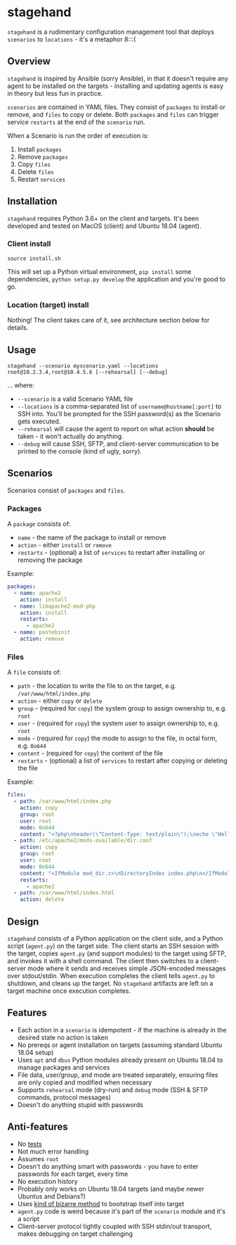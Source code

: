 # stagehand

`stagehand` is a rudimentary configuration management tool that deploys `scenarios` to `locations` - it's a metaphor 8:::(

## Overview

`stagehand` is inspired by Ansible (sorry Ansible), in that it doesn't require any agent to be installed on the targets - installing and updating agents is easy in theory but less fun in practice.

`scenarios` are contained in YAML files. They consist of `packages` to install or remove, and `files` to copy or delete. Both `packages` and `files` can trigger service `restarts` at the end of the `scenario` run.

When a Scenario is run the order of execution is:
1. Install `packages`
2. Remove `packages`
3. Copy `files`
4. Delete `files`
5. Restart `services`

## Installation

`stagehand` requires Python 3.6+ on the client and targets. It's been developed and tested on MacOS (client) and Ubuntu 18.04 (agent).

### Client install
```shell
source install.sh
```

This will set up a Python virtual environment, `pip install` some dependencies, `python setup.py develop` the application and you're good to go.

### Location (target) install

Nothing! The client takes care of it, see architecture section below for details.

## Usage

```shell
stagehand --scenario myscenario.yaml --locations root@10.2.3.4,root@10.4.5.6 [--rehearsal] [--debug]
```

... where:

- `--scenario` is a valid Scenario YAML file
- `--locations` is a comma-separated list of `username@hostname[:port]` to SSH into. You'll be prompted for the SSH password(s) as the Scenario gets executed. 
- `--rehearsal` will cause the agent to report on what action **should** be taken - it won't actually do anything.
- `--debug` will cause SSH, SFTP, and client-server communication to be printed to the console (kind of ugly, sorry).

## Scenarios

Scenarios consist of `packages` and `files`.

### Packages

A `package` consists of:
- `name` - the name of the package to install or remove
- `action` - either `install` or `remove`
- `restarts` - (optional) a list of `services` to restart after installing or removing the package

Example:
```yaml
packages:
  - name: apache2
    action: install
  - name: libapache2-mod-php
    action: install
    restarts:
      - apache2
  - name: pastebinit
    action: remove
```

### Files

A `file` consists of:
- `path` - the location to write the file to on the target, e.g. `/var/www/html/index.php`
- `action` - either `copy` or `delete`
- `group` - (required for `copy`) the system group to assign ownership to, e.g. `root`
- `user` - (required for `copy`) the system user to assign ownership to, e.g. `root`
- `mode` - (required for `copy`) the mode to assign to the file, in octal form, e.g. `0o644`
- `content` - (required for `copy`) the content of the file
- `restarts` - (optional) a list of `services` to restart after copying or deleting the file

Example:
```yaml
files:
  - path: /var/www/html/index.php
    action: copy
    group: root
    user: root
    mode: 0o644
    content: "<?php\nheader(\"Content-Type: text/plain\");\necho \"Hello, world!\\n\";\n?>"
  - path: /etc/apache2/mods-available/dir.conf
    action: copy
    group: root
    user: root
    mode: 0o644
    content: "<IfModule mod_dir.c>\nDirectoryIndex index.php\n</IfModule>"
    restarts: 
      - apache2
  - path: /var/www/html/index.html
    action: delete
```

## Design

`stagehand` consists of a Python application on the client side, and a Python script (`agent.py`) on the target side. The client starts an SSH session with the target, copies `agent.py` (and support modules) to the target using SFTP, and invokes it with a shell command. The client then switches to a client-server mode where it sends and receives simple JSON-encoded messages over stdout/stdin. When execution completes the client tells `agent.py` to shutdown, and cleans up the target. No `stagehand` artifacts are left on a target machine once execution completes.

## Features
- Each action in a `scenario` is idempotent - if the machine is already in the desired state no action is taken
- No prereqs or agent installation on targets (assuming standard Ubuntu 18.04 setup)
- Uses `apt` and `dbus` Python modules already present on Ubuntu 18.04 to manage packages and services
- File data, user/group, and mode are treated separately, ensuring files are only copied and modified when necessary
- Supports `rehearsal` mode (dry-run) and `debug` mode (SSH & SFTP commands, protocol messages)
- Doesn't do anything stupid with passwords

## Anti-features
- No [tests](https://github.com/david-poirier/stagehand/blob/main/tests/nope.txt)
- Not much error handling
- Assumes `root`
- Doesn't do anything smart with passwords - you have to enter passwords for each target, every time
- No execution history
- Probably only works on Ubuntu 18.04 targets (and maybe newer Ubuntus and Debians?)
- Uses [kind of bizarre method](https://github.com/david-poirier/stagehand/blob/main/stagehand/session.py#L72) to bootstrap itself into target
- `agent.py` code is weird because it's part of the `scenario` module and it's a script
- Client-server protocol tightly coupled with SSH stdin/out transport, makes debugging on target challenging


